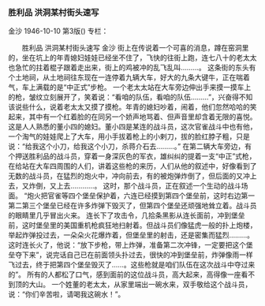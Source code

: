 ### 胜利品  洪洞某村街头速写
金沙
1946-10-10
第3版()
专栏：

　　胜利品
    洪洞某村街头速写
    金沙
    街上在传说着一个可喜的消息，蹲在窑洞里的，坐在坑上的年青媳妇娃娃已经坐不住了，飞快的往街上跑，连七八十的老太太也急忙的拄着棍子跟着走出来，街上的鸡被冲的乱飞乱叫………。
    这条街的东头有个土地祠，从土地祠往东现在一连停着九辆大车，好大的九条大键牛，正在喘着气，车上满载的是“中正式”步枪。
    一个老太太站在大车旁边伸出手来摸一摸车上的枪，皱纹立刻展开了，笑着说：“看咱的队伍，看咱的队伍………”，兴奋得不知该说些什么，说着老太太又摸了摸枪。年青的媳妇吵着，闹着，他们忽然哈哈的笑起来，其中有一个红着脸的在同另一个娇声地骂着、但声音里却含着无限的喜悦。这是人人熟悉的董小四的媳妇。董小四是某连的战斗员，这次官雀战斗中也有他，一个淘气的娃娃爬上了大车，用小手拔着枪上的小剌刀，拔的脸红脖子粗，只是说：“给我这个小刀，给我这个小刀，杀蒋介石去………。”
    在第二辆大车旁边，有个押送胜利品的战斗员，穿着一身深灰色的军衣，雄纠纠的提着一支“中正”式枪，在给站在大车四周围的人们，讲着这些枪的来历，人们从他的叙述中，好像看到了无数的战斗员，在猛烈的炮火中，冲向前去，有的被炮弹炸倒了，但后面的又冲上去，又炸倒，又上去…………。
    这时，那个战斗员，正在叙述一个生动的战斗场面。
    “炮火把官雀等四个堡垒保护着，六连已经摸到第四个堡垒前，这时右边第一第二第三个堡垒已经在许多炸弹下毁灭了，但第四个堡垒还顽强地耸立着。战斗员的眼睛里几乎冒出火来。
    连长下了攻击令，几拾条黑影从连长面前，冲到堡垒前，这时堡垒里的美国重机枪疯狂地扫射着。但战斗员们像猛虎一般的扑上炮楼，举起炸弹投过去，一朵朵火花爆炸着，但堡垒里的射击，还是密集而猛烈………。
    这时连长火了，他说：“放下步枪，带上炸弹，准备第二次冲锋，一定要把这个堡垒夺下来”，说完话自己已在前面领头扑过去，很快的冲到堡垒前，炸弹像雨一样飞过去，终于把第四个堡垒毁灭了……。这些枪就是咱们队伍在这次战斗中夺过来的”。
    所有的人都松了口气，感到面前的这位战斗员，高大起来，高得像一座看不到顶的大山。
    一个姓董的老太太，从家里端出一碗水来，双手敬给这个战斗员，说：“你们辛苦啦，请喝我这碗水！”。

